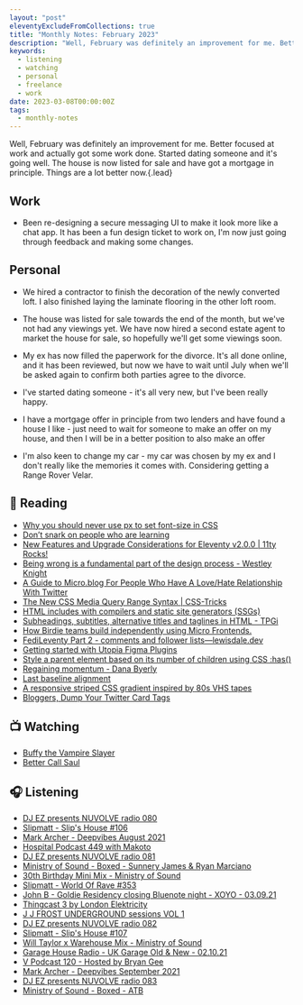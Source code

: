 ```yaml
---
layout: "post"
eleventyExcludeFromCollections: true
title: "Monthly Notes: February 2023"
description: "Well, February was definitely an improvement for me. Better focused at work and actually got some work done. Started dating someone and it's going well. The house is now listed for sale and have got a mortgage in principle. Things are a lot better now."
keywords:
  - listening
  - watching
  - personal
  - freelance
  - work
date: 2023-03-08T00:00:00Z
tags:
  - monthly-notes
---
```

Well, February was definitely an improvement for me. Better focused at work and actually got some work done. Started dating someone and it's going well. The house is now listed for sale and have got a mortgage in principle. Things are a lot better now.{.lead}

## Work
- Been re-designing a secure messaging UI to make it look more like a chat app. It has been a fun design ticket to work on, I'm now just going through feedback and making some changes.

## Personal
- We hired a contractor to finish the decoration of the newly converted loft. I also finished laying the laminate flooring in the other loft room.

- The house was listed for sale towards the end of the month, but we've not had any viewings yet. We have now hired a second estate agent to market the house for sale, so hopefully we'll get some viewings soon.

- My ex has now filled the paperwork for the divorce. It's all done online, and it has been reviewed, but now we have to wait until July when we'll be asked again to confirm both parties agree to the divorce.

- I've started dating someone - it's all very new, but I've been really happy.

- I have a mortgage offer in principle from two lenders and have found a house I like - just need to wait for someone to make an offer on my house, and then I will be in a better position to also make an offer

- I'm also keen to change my car - my car was chosen by my ex and I don't really like the memories it comes with. Considering getting a Range Rover Velar.

## 📖 Reading
- [Why you should never use px to set font-size in CSS](https://joshcollinsworth.com/blog/never-use-px-for-font-size/ "Why you should never use px to set font-size in CSS")
- [Don’t snark on people who are learning](https://andy-bell.co.uk/dont-snark-on-people-who-are-learning/ "Don’t snark on people who are learning")
- [New Features and Upgrade Considerations for Eleventy v2.0.0 | 11ty Rocks!](https://11ty.rocks/posts/new-features-upgrade-considerations-eleventy-version-2/ "New Features and Upgrade Considerations for Eleventy v2.0.0 | 11ty Rocks!")
- [Being wrong is a fundamental part of the design process - Westley Knight](https://westleyknight.com/blog/being-wrong-fundamental-part-of-design-process/ "Being wrong is a fundamental part of the design process - Westley Knight")
- [A Guide to Micro.blog For People Who Have A Love/Hate Relationship With Twitter](https://micro.welltempered.net/2018/04/10/a-guide-to.html "A Guide to Micro.blog For People Who Have A Love/Hate Relationship With Twitter")
- [The New CSS Media Query Range Syntax | CSS-Tricks](https://css-tricks.com/the-new-css-media-query-range-syntax/ "The New CSS Media Query Range Syntax | CSS-Tricks")
- [HTML includes with compilers and static site generators (SSGs)](https://gomakethings.com/html-includes-with-compilers-and-static-site-generators-ssgs/ "HTML includes with compilers and static site generators (SSGs)")
- [Subheadings, subtitles, alternative titles and taglines in HTML - TPGi](https://www.tpgi.com/subheadings-subtitles-alternative-titles-and-taglines-in-html/ "Subheadings, subtitles, alternative titles and taglines in HTML - TPGi")
- [How Birdie teams build independently using Micro Frontends.](https://medium.com/engineering-at-birdie/how-birdie-teams-build-independently-using-micro-frontends-7792e95bd6e6 "How Birdie teams build independently using Micro Frontends.")
- [FediLeventy Part 2 - comments and follower lists—lewisdale.dev](https://lewisdale.dev/post/fedileventy-part-2-comments-and-follower-lists/ "FediLeventy Part 2 - comments and follower lists—lewisdale.dev")
- [Getting started with Utopia Figma Plugins](https://utopia.fyi/blog/get-started-with-utopia-figma-plugins/ "Getting started with Utopia Figma Plugins")
- [Style a parent element based on its number of children using CSS :has()](https://www.bram.us/2022/11/17/style-a-parent-element-based-on-its-number-of-children-using-css-has/ "Style a parent element based on its number of children using CSS :has()")
- [Regaining momentum - Dana Byerly](https://danabyerly.com/notes/regaining-momentum/ "Regaining momentum - Dana Byerly")
- [Last baseline alignment](https://web.dev/last-baseline/ "Last baseline alignment")
- [A responsive striped CSS gradient inspired by 80s VHS tapes](https://whitep4nth3r.com/blog/responsive-striped-css-pattern-80s-vhs-tapes/ "A responsive striped CSS gradient inspired by 80s VHS tapes")
- [Bloggers, Dump Your Twitter Card Tags](https://brainbaking.com/post/2022/11/bloggers-dump-your-twitter-card-tags/ "Bloggers, Dump Your Twitter Card Tags")

## 📺 Watching
- [Buffy the Vampire Slayer ](https://www.themoviedb.org/tv/95-buffy-the-vampire-slayer "Buffy the Vampire Slayer ")
- [Better Call Saul](https://www.themoviedb.org/tv/60059-better-call-saul "Better Call Saul")

## 🎧 Listening
- [DJ EZ presents NUVOLVE radio 080](https://www.mixcloud.com/djez/nuvolve-080/ "DJ EZ presents NUVOLVE radio 080")
- [Slipmatt - Slip's House #106](https://www.mixcloud.com/Slipmatt/slipmatt-slips-house-106/ "Slipmatt - Slip's House #106")
- [Mark Archer - Deepvibes August 2021](https://www.mixcloud.com/mark_archer/mark-archer-deepvibes-august-2021/ "Mark Archer - Deepvibes August 2021")
- [Hospital Podcast 449 with Makoto](https://www.mixcloud.com/hospitalrecords/hospital-podcast-449-with-makoto/ "Hospital Podcast 449 with Makoto")
- [DJ EZ presents NUVOLVE radio 081](https://www.mixcloud.com/djez/nuvolve-081/ "DJ EZ presents NUVOLVE radio 081")
- [Ministry of Sound - Boxed - Sunnery James & Ryan Marciano](https://www.mixcloud.com/ministryofsound/ministry-of-sound-boxed-sunnery-james-ryan-marciano/ "Ministry of Sound - Boxed - Sunnery James & Ryan Marciano")
- [30th Birthday Mini Mix - Ministry of Sound](https://www.mixcloud.com/ministryofsound/30th-birthday-mini-mix-ministry-of-sound/ "30th Birthday Mini Mix - Ministry of Sound")
- [Slipmatt - World Of Rave #353](https://www.mixcloud.com/Slipmatt/slipmatt-world-of-rave-353/ "Slipmatt - World Of Rave #353")
- [John B - Goldie Residency closing Bluenote night - XOYO - 03.09.21](https://www.mixcloud.com/Dizzyuk/john-b-goldie-residency-closing-bluenote-night-xoyo-030921/ "John B - Goldie Residency closing Bluenote night - XOYO - 03.09.21")
- [Thingcast 3 by London Elektricity](https://www.mixcloud.com/londonelek/thingcast-3/ "Thingcast 3 by London Elektricity")
- [J J FROST UNDERGROUND sessions VOL 1](https://www.mixcloud.com/jjfrost2/j-j-frost-underground-sessions-vol-1/ "J J FROST UNDERGROUND sessions VOL 1")
- [DJ EZ presents NUVOLVE radio 082](https://www.mixcloud.com/djez/nuvolve-082/ "DJ EZ presents NUVOLVE radio 082")
- [Slipmatt - Slip's House #107](https://www.mixcloud.com/Slipmatt/slipmatt-slips-house-107/ "Slipmatt - Slip's House #107")
- [Will Taylor x Warehouse Mix - Ministry of Sound](https://www.mixcloud.com/ministryofsound/will-taylor-x-warehouse-mix-ministry-of-sound/ "Will Taylor x Warehouse Mix - Ministry of Sound")
- [Garage House Radio - UK Garage Old & New - 02.10.21](https://www.mixcloud.com/Elski/garage-house-radio-uk-garage-old-new-021021/ "Garage House Radio - UK Garage Old & New - 02.10.21")
- [V Podcast 120 - Hosted by Bryan Gee](https://www.mixcloud.com/v_recordings/v-podcast-120-hosted-by-bryan-gee/ "V Podcast 120 - Hosted by Bryan Gee")
- [Mark Archer - Deepvibes September 2021](https://www.mixcloud.com/mark_archer/mark-archer-deepvibes-september-2021/ "Mark Archer - Deepvibes September 2021")
- [DJ EZ presents NUVOLVE radio 083](https://www.mixcloud.com/djez/nuvolve-083/ "DJ EZ presents NUVOLVE radio 083")
- [Ministry of Sound - Boxed - ATB](https://www.mixcloud.com/ministryofsound/ministry-of-sound-boxed-atb/ "Ministry of Sound - Boxed - ATB")
